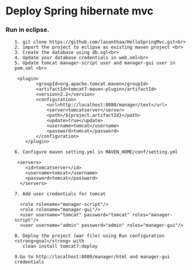 # Deploy Spring hibernate mvc 

<h3>Run in eclipse.</h3>

<ul>

	1. git clone https://github.com/lasanthaa/HelloSpringMvc.git<br>
	2. import the project to eclipse as existing maven project <br>
	3. Create the database using db.sql<br>
	4. Update your database credentials in web.xml<br>
	5. Update tomcat manager-script user and manager-gui user in pom.xml <br>
	
     <plugin>
		    <groupId>org.apache.tomcat.maven</groupId>
		    <artifactId>tomcat7-maven-plugin</artifactId>
		    <version>2.2</version>
		    <configuration>
		        <url>http://localhost:8080/manager/text</url>
		        <server>tomcatserver</server>
		        <path>/${project.artifactId}</path>
		        <update>true</update>
		        <username>tomcat</username>
		        <password>tomcat</password>
		    </configuration>
		</plugin>

	6. Configure maven setting.yml in MAVEN_HOME/conf/setting.yml
  
     <servers>
        <id>tomcatserver</id>
        <username>tomcat</username>
        <password>tomcat</password>
      </servers>
     
    7. Add user credentials for tomcat 
    
      <role rolename="manager-script"/>
      <role rolename="manager-gui"/>
      <user username="tomcat" password="tomcat" roles="manager-script"/>
      <user username="admin" password="admin" roles="manager-gui"/>
     
    8. Deploy the project (war file) using Run configuration <strong>goal</strong> with 
       clean install tomcat7:deploy
       
    9.Go to http://localhost:8080/manager/html and manager-gui credentials


</ul>   